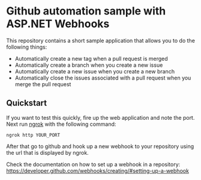 # Github automation sample with ASP.NET Webhooks
This repository contains a short sample application that allows you to do the following things:

 - Automatically create a new tag when a pull request is merged
 - Automatically create a branch when you create a new issue
 - Automatically create a new issue when you create a new branch
 - Automatically close the issues associated with a pull request when you merge the pull request

## Quickstart
If you want to test this quickly, fire up the web application and note the port.
Next run [ngrok](https://ngrok.com/download) with the following command:

```
ngrok http YOUR_PORT
```

After that go to github and hook up a new webhook to your repository using 
the url that is displayed by ngrok.

Check the documentation on how to set up a webhook in a repository: 
https://developer.github.com/webhooks/creating/#setting-up-a-webhook